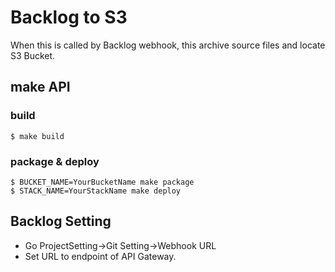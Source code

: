 # Backlog to S3

When this is called by Backlog webhook, this archive source files and locate S3 Bucket.

## make API

### build
```
$ make build
```

### package & deploy
```
$ BUCKET_NAME=YourBucketName make package
$ STACK_NAME=YourStackName make deploy
```

## Backlog Setting
* Go ProjectSetting->Git Setting->Webhook URL
* Set URL to endpoint of API Gateway.
